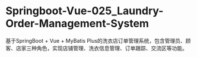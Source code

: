 # Springboot-Vue-025_Laundry-Order-Management-System
基于SpringBoot + Vue + MyBatis Plus的洗衣店订单管理系统，包含管理员、顾客、店家三种角色，实现店铺管理、洗衣信息管理、订单跟踪、交流区等功能。
